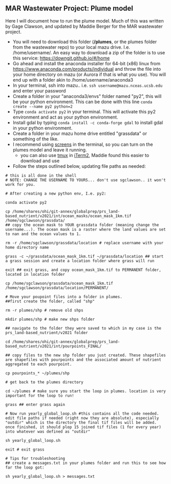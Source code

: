 ## MAR Wastewater Project: Plume model 

Here I will document how to run the plume model. Much of this was written by Gage Clawson, and updated by Maddie Berger for the MAR wastewater project.
 
 - You will need to download this folder (**/plumes**, or the plumes folder from the wastewater repo) to your local mazu drive. I.e. /home/username/. An easy way to download a zip of the folder is to use this service: https://downgit.github.io/#/home
 - Go ahead and install the anaconda installer for 64-bit (x86) linux from https://www.anaconda.com/products/individual and throw the file into your home directory on mazu (or Aurora if that is what you use). You will end up with a folder akin to /home/username/anaconda3
 - In your terminal, ssh into mazu.. i.e. `ssh username@mazu.nceas.ucsb.edu` and enter your password
 - Create a folder in your "anaconda3/envs" folder named "py2", this will be your python environment. This can be done with this line `conda create --name py2 python=2`
 - Type `conda activate py2` in your terminal. This will activate this py2 environment and act as your python environment. 
 - Install gdal by typing `conda install -c conda-forge gdal` to install gdal in your python environment. 
 - Create a folder in your mazu home drive entitled "grassdata" or something of the like.
 - I recommend using [screens](http://www.kinnetica.com/2011/05/29/using-screen-on-mac-os-x/) in the terminal, so you can turn on the plumes model and leave it running.
    + you can also use [tmux](https://www.hamvocke.com/blog/a-quick-and-easy-guide-to-tmux/) in [iTerm2](https://iterm2.com/), Maddie found this easier to download and use
 - Follow the steps outlined below, updating file paths as needed: 
 
 ```
# this is all done in the shell
# NOTE: CHANGE THE USERNAME TO YOURS... don't use sgclawson.. it won't work for you.

# After creating a new python env, I.e. py2: 

conda activate py2

cp /home/shares/ohi/git-annex/globalprep/prs_land-based_nutrient/v2021/int/ocean_masks/ocean_mask_1km.tif /home/sgclawson/grassdata/ 
## copy the ocean mask to YOUR grassdata folder (meaning change the username...). The ocean mask is a raster where the land values are set to nan and the ocean values to 1.

rm -r /home/sgclawson/grassdata/location # replace username with your home directory name

grass -c ~/grassdata/ocean_mask_1km.tif ~/grassdata/location ## start a grass session and create a location folder where grass will run 

exit ## exit grass, and copy ocean_mask_1km.tif to PERMANENT folder, located in location folder

cp /home/sgclawson/grassdata/ocean_mask_1km.tif /home/sgclawson/grassdata/location/PERMANENT/

# Move your poupoint files into a folder in plumes. 
##first create the folder, called "shp" 

rm -r plumes/shp # remove old shps
 
mkdir plumes/shp # make new shps folder

## navigate to the folder they were saved to which in my case is the prs_land-based_nutrient/v2021 folder

cd /home/shares/ohi/git-annex/globalprep/prs_land-based_nutrient/v2021/int/pourpoints_FINAL/

## copy files to the new shp folder you just created. These shapefiles are shapefiles with pourpoints and the associated amount of nutrient aggregated to each pourpoint.

cp pourpoints_* ~/plumes/shp

# get back to the plumes directory

cd ~/plumes # make sure you start the loop in plumes. location is very important for the loop to run!

grass ## enter grass again

# Now run yearly_global_loop.sh #this contains all the code needed. edit file paths if needed (right now they are absolute), especially "outdir" which is the directory the final tif files will be added. once finished, it should plop 15 joined tif files (1 for every year) into whatever was defined as "outdir"

sh yearly_global_loop.sh

exit # exit grass

# Tips for troubleshooting
## create a messages.txt in your plumes folder and run this to see how far the loop got: 

sh yearly_global_loop.sh > messages.txt

```

